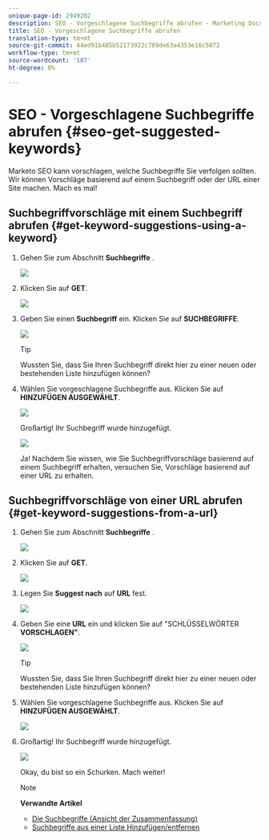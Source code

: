 ```yaml
---
unique-page-id: 2949202
description: SEO - Vorgeschlagene Suchbegriffe abrufen - Marketing Docs - Produktdokumentation
title: SEO - Vorgeschlagene Suchbegriffe abrufen
translation-type: tm+mt
source-git-commit: 44ed91b485b52173922c709de63a4353e16c5072
workflow-type: tm+mt
source-wordcount: '187'
ht-degree: 0%

---
```



# SEO - Vorgeschlagene Suchbegriffe abrufen {#seo-get-suggested-keywords}

Marketo SEO kann vorschlagen, welche Suchbegriffe Sie verfolgen sollten. Wir können Vorschläge basierend auf einem Suchbegriff oder der URL einer Site machen. Mach es mal!

## Suchbegriffvorschläge mit einem Suchbegriff abrufen {#get-keyword-suggestions-using-a-keyword}

1. Gehen Sie zum Abschnitt **Suchbegriffe** .

   ![](assets/image2014-9-18-10-3a51-3a41.png)

1. Klicken Sie auf **GET**.

   ![](assets/image2014-9-18-10-3a52-3a42.png)

1. Geben Sie einen **Suchbegriff** ein. Klicken Sie auf **SUCHBEGRIFFE**.

   ![](assets/image2014-9-18-10-3a53-3a14.png)

   >[!TIP]
   >
   >Wussten Sie, dass Sie Ihren Suchbegriff direkt hier zu einer neuen oder bestehenden Liste [](../../../../product-docs/additional-apps/seo/understanding-seo/seo-managing-lists.md) hinzufügen können?

1. Wählen Sie vorgeschlagene Suchbegriffe aus. Klicken Sie auf **HINZUFÜGEN AUSGEWÄHLT**.

   ![](assets/image2014-9-18-10-3a54-3a12.png)

   Großartig! Ihr Suchbegriff wurde hinzugefügt.

   ![](assets/image2014-9-18-10-3a54-3a16.png)

   Ja! Nachdem Sie wissen, wie Sie Suchbegriffvorschläge basierend auf einem Suchbegriff erhalten, versuchen Sie, Vorschläge basierend auf einer URL zu erhalten.

## Suchbegriffvorschläge von einer URL abrufen  {#get-keyword-suggestions-from-a-url}

1. Gehen Sie zum Abschnitt **Suchbegriffe** .

   ![](assets/image2014-9-18-10-3a54-3a26.png)

1. Klicken Sie auf **GET**.

   ![](assets/image2014-9-18-11-3a4-3a43.png)

1. Legen Sie **Suggest nach** auf **URL** fest.

   ![](assets/image2014-9-18-11-3a4-3a52.png)

1. Geben Sie eine **URL** ein und klicken Sie auf &quot;SCHLÜSSELWÖRTER **VORSCHLAGEN&quot;**.

   ![](assets/image2014-9-18-11-3a5-3a7.png)

   >[!TIP]
   >
   >Wussten Sie, dass Sie Ihren Suchbegriff direkt hier zu einer neuen oder bestehenden Liste [](../../../../product-docs/additional-apps/seo/understanding-seo/seo-managing-lists.md) hinzufügen können?

1. Wählen Sie vorgeschlagene Suchbegriffe aus. Klicken Sie auf **HINZUFÜGEN AUSGEWÄHLT**.

   ![](assets/image2014-9-18-11-3a8-3a3.png)

1. Großartig! Ihr Suchbegriff wurde hinzugefügt.

   ![](assets/image2014-9-18-11-3a8-3a25.png)

   Okay, du bist so ein Schurken. Mach weiter!

   >[!NOTE]
   >
   >**Verwandte Artikel**
   >
   >    
   >    
   >    * [Die Suchbegriffe (Ansicht der Zusammenfassung)](seo-understanding-keywords.md)
   >    * [Suchbegriffe aus einer Liste Hinzufügen/entfernen](seo-add-remove-keywords-from-a-list.md)


